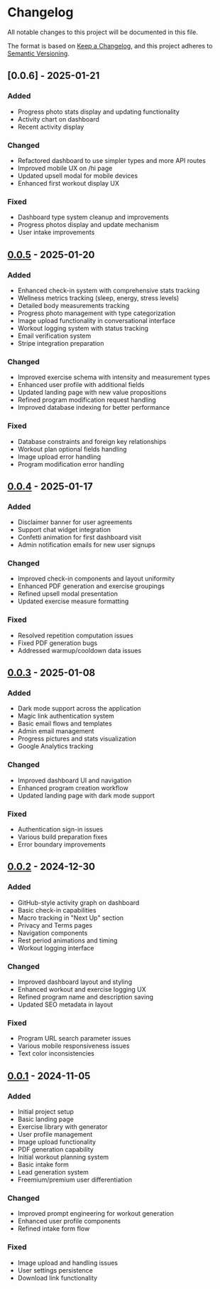 # Changelog

All notable changes to this project will be documented in this file.

The format is based on [Keep a Changelog](https://keepachangelog.com/en/1.0.0/),
and this project adheres to [Semantic Versioning](https://semver.org/spec/v2.0.0.html).

## [0.0.6] - 2025-01-21

### Added
- Progress photo stats display and updating functionality
- Activity chart on dashboard
- Recent activity display

### Changed
- Refactored dashboard to use simpler types and more API routes
- Improved mobile UX on /hi page
- Updated upsell modal for mobile devices
- Enhanced first workout display UX

### Fixed
- Dashboard type system cleanup and improvements
- Progress photos display and update mechanism
- User intake improvements

## [0.0.5] - 2025-01-20

### Added
- Enhanced check-in system with comprehensive stats tracking
- Wellness metrics tracking (sleep, energy, stress levels)
- Detailed body measurements tracking
- Progress photo management with type categorization
- Image upload functionality in conversational interface
- Workout logging system with status tracking
- Email verification system
- Stripe integration preparation

### Changed
- Improved exercise schema with intensity and measurement types
- Enhanced user profile with additional fields
- Updated landing page with new value propositions
- Refined program modification request handling
- Improved database indexing for better performance

### Fixed
- Database constraints and foreign key relationships
- Workout plan optional fields handling
- Image upload error handling
- Program modification error handling

## [0.0.4] - 2025-01-17

### Added
- Disclaimer banner for user agreements
- Support chat widget integration
- Confetti animation for first dashboard visit
- Admin notification emails for new user signups

### Changed
- Improved check-in components and layout uniformity
- Enhanced PDF generation and exercise groupings
- Refined upsell modal presentation
- Updated exercise measure formatting

### Fixed
- Resolved repetition computation issues
- Fixed PDF generation bugs
- Addressed warmup/cooldown data issues

## [0.0.3] - 2025-01-08

### Added
- Dark mode support across the application
- Magic link authentication system
- Basic email flows and templates
- Admin email management
- Progress pictures and stats visualization
- Google Analytics tracking

### Changed
- Improved dashboard UI and navigation
- Enhanced program creation workflow
- Updated landing page with dark mode support

### Fixed
- Authentication sign-in issues
- Various build preparation fixes
- Error boundary improvements

## [0.0.2] - 2024-12-30

### Added
- GitHub-style activity graph on dashboard
- Basic check-in capabilities
- Macro tracking in "Next Up" section
- Privacy and Terms pages
- Navigation components
- Rest period animations and timing
- Workout logging interface

### Changed
- Improved dashboard layout and styling
- Enhanced workout and exercise logging UX
- Refined program name and description saving
- Updated SEO metadata in layout

### Fixed
- Program URL search parameter issues
- Various mobile responsiveness issues
- Text color inconsistencies

## [0.0.1] - 2024-11-05

### Added
- Initial project setup
- Basic landing page
- Exercise library with generator
- User profile management
- Image upload functionality
- PDF generation capability
- Initial workout planning system
- Basic intake form
- Lead generation system
- Freemium/premium user differentiation

### Changed
- Improved prompt engineering for workout generation
- Enhanced user profile components
- Refined intake form flow

### Fixed
- Image upload and handling issues
- User settings persistence
- Download link functionality

[0.0.5]: https://github.com/johnblythe/baisics/compare/v0.0.4...HEAD
[0.0.4]: https://github.com/johnblythe/baisics/compare/v0.0.3...v0.0.4
[0.0.3]: https://github.com/johnblythe/baisics/compare/v0.0.2...v0.0.3
[0.0.2]: https://github.com/johnblythe/baisics/compare/v0.0.1...v0.0.2
[0.0.1]: https://github.com/johnblythe/baisics/releases/tag/v0.0.1 